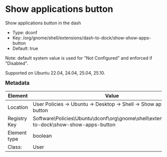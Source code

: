 # Show applications button

Show applications button in the dash

- Type: dconf
- Key: /org/gnome/shell/extensions/dash-to-dock/show-show-apps-button
- Default: true

Note: default system value is used for "Not Configured" and enforced if "Disabled".

Supported on Ubuntu 22.04, 24.04, 25.04, 25.10.



<span style="font-size: larger;">**Metadata**</span>

| Element      | Value            |
| ---          | ---              |
| Location     | User Policies -> Ubuntu -> Desktop -> Shell -> Show applications button    |
| Registry Key | Software\Policies\Ubuntu\dconf\org\gnome\shell\extensions\dash-to-dock\show-show-apps-button         |
| Element type | boolean |
| Class:       | User       |
